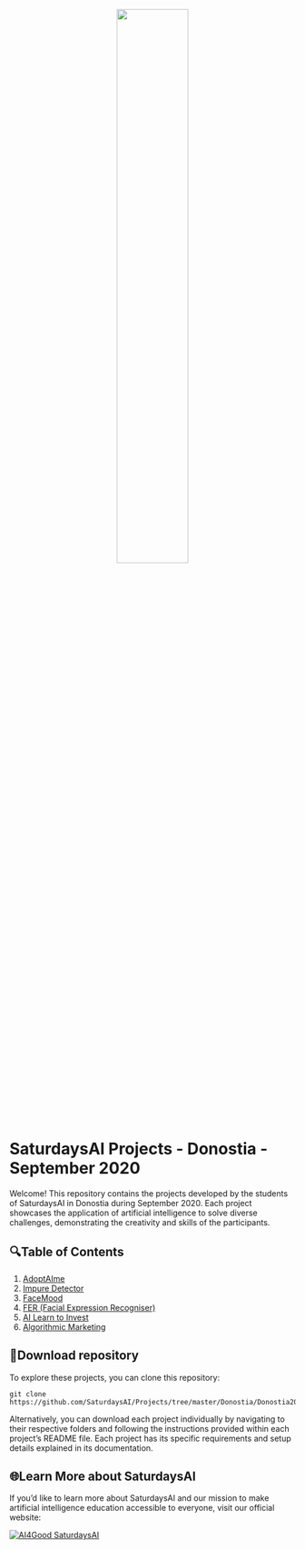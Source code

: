 <p align="center"><img width="50%" src="https://saturdaysai.github.io/saturdaysai/images/logo.png" /></p>

# SaturdaysAI Projects - Donostia - September 2020

Welcome! This repository contains the projects developed by the students of SaturdaysAI in Donostia during September 2020. Each project showcases the application of artificial intelligence to solve diverse challenges, demonstrating the creativity and skills of the participants.

## 🔍Table of Contents

1) [AdoptAIme](https://github.com/SaturdaysAI/Projects/tree/master/Donostia/Donostia2020/animal-shelter-AI/)
2) [Impure Detector](https://github.com/SaturdaysAI/Projects/tree/master/Donostia/Donostia2020/Impure_Detector-main)
3) [FaceMood](https://github.com/SaturdaysAI/Projects/tree/master/Donostia/Donostia2020/AISaturdays-depresion-rrss)
4) [FER (Facial Expression Recogniser)](https://github.com/SaturdaysAI/Projects/tree/master/Donostia/Donostia2020/Facial_Expression_Saturdays)
5) [AI Learn to Invest](https://github.com/SaturdaysAI/Projects/tree/master/Donostia/Donostia2020/AI-Learn-to-invest)
6) [Algorithmic Marketing](https://github.com/SaturdaysAI/Projects/tree/master/Donostia/Donostia2020/algorithmic_marketing)

## 💾Download repository

To explore these projects, you can clone this repository:
```
git clone https://github.com/SaturdaysAI/Projects/tree/master/Donostia/Donostia2020.git
```
Alternatively, you can download each project individually by navigating to their respective folders and following the instructions provided within each project’s README file.
Each project has its specific requirements and setup details explained in its documentation.

## 🌐Learn More about SaturdaysAI

If you’d like to learn more about SaturdaysAI and our mission to make artificial intelligence education accessible to everyone, visit our official website:

[![AI4Good SaturdaysAI](https://img.shields.io/badge/AI4Good-SaturdaysAI-orange)](https://saturdays.ai/)
